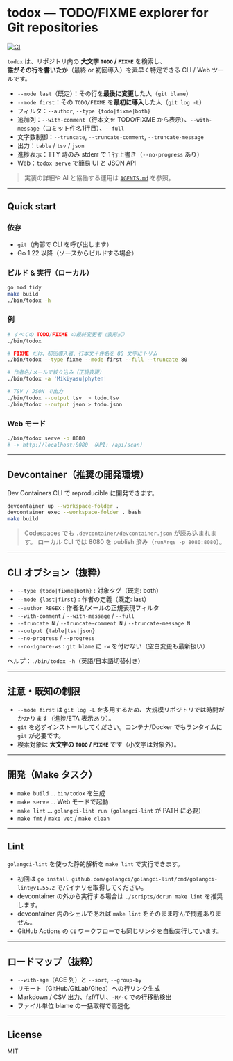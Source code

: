 # todox — TODO/FIXME explorer for Git repositories

[![CI](https://github.com/phyten/todox/actions/workflows/ci.yml/badge.svg)](https://github.com/phyten/todox/actions/workflows/ci.yml)

`todox` は、リポジトリ内の **大文字 `TODO` / `FIXME`** を検索し、  
**誰がその行を書いたか**（最終 or 初回導入）を素早く特定できる CLI / Web ツールです。

- `--mode last`（既定）：その行を**最後に変更**した人（`git blame`）
- `--mode first`：その `TODO/FIXME` を**最初に導入**した人（`git log -L`）
- フィルタ：`--author`, `--type {todo|fixme|both}`
- 追加列：`--with-comment`（行本文を TODO/FIXME から表示）、`--with-message`（コミット件名1行目）、`--full`
- 文字数制御：`--truncate`, `--truncate-comment`, `--truncate-message`
- 出力：`table` / `tsv` / `json`
- 進捗表示：TTY 時のみ stderr で 1 行上書き（`--no-progress` あり）
- Web：`todox serve` で簡易 UI と JSON API

> 実装の詳細や AI と協働する運用は [`AGENTS.md`](./AGENTS.md) を参照。

---

## Quick start

### 依存
- `git`（内部で CLI を呼び出します）
- Go 1.22 以降（ソースからビルドする場合）

### ビルド & 実行（ローカル）
```bash
go mod tidy
make build
./bin/todox -h
```

### 例

```bash
# すべての TODO/FIXME の最終変更者（表形式）
./bin/todox

# FIXME だけ、初回導入者、行本文＋件名を 80 文字にトリム
./bin/todox --type fixme --mode first --full --truncate 80

# 作者名/メールで絞り込み（正規表現）
./bin/todox -a 'Mikiyasu|phyten'

# TSV / JSON で出力
./bin/todox --output tsv  > todo.tsv
./bin/todox --output json > todo.json
```

### Web モード

```bash
./bin/todox serve -p 8080
# -> http://localhost:8080 （API: /api/scan）
```

---

## Devcontainer（推奨の開発環境）

Dev Containers CLI で reproducible に開発できます。

```bash
devcontainer up --workspace-folder .
devcontainer exec --workspace-folder . bash
make build
```

> Codespaces でも `.devcontainer/devcontainer.json` が読み込まれます。
> ローカル CLI では 8080 を publish 済み（`runArgs -p 8080:8080`）。

---

## CLI オプション（抜粋）

* `--type {todo|fixme|both}` : 対象タグ（既定: both）
* `--mode {last|first}` : 作者の定義（既定: last）
* `--author REGEX` : 作者名/メールの正規表現フィルタ
* `--with-comment` / `--with-message` / `--full`
* `--truncate N` / `--truncate-comment N` / `--truncate-message N`
* `--output {table|tsv|json}`
* `--no-progress` / `--progress`
* `--no-ignore-ws` : `git blame` に `-w` を付けない（空白変更も最新扱い）

ヘルプ：`./bin/todox -h`（英語/日本語切替付き）

---

## 注意・既知の制限

* `--mode first` は `git log -L` を多用するため、大規模リポジトリでは時間がかかります（進捗/ETA 表示あり）。
* `git` を必ずインストールしてください。コンテナ/Docker でもランタイムに `git` が必要です。
* 検索対象は **大文字の `TODO` / `FIXME`** です（小文字は対象外）。

---

## 開発（Make タスク）

* `make build` … `bin/todox` を生成
* `make serve` … Web モードで起動
* `make lint` … `golangci-lint run`（`golangci-lint` が PATH に必要）
* `make fmt` / `make vet` / `make clean`

---

## Lint

`golangci-lint` を使った静的解析を `make lint` で実行できます。

* 初回は `go install github.com/golangci/golangci-lint/cmd/golangci-lint@v1.55.2` でバイナリを取得してください。
* devcontainer の外から実行する場合は `./scripts/dcrun make lint` を推奨します。
* devcontainer 内のシェルであれば `make lint` をそのまま呼んで問題ありません。
* GitHub Actions の `CI` ワークフローでも同じリンタを自動実行しています。

---

## ロードマップ（抜粋）

* `--with-age`（AGE 列）と `--sort`, `--group-by`
* リモート（GitHub/GitLab/Gitea）への行リンク生成
* Markdown / CSV 出力、fzf/TUI、`-M/-C` での行移動検出
* ファイル単位 blame の一括取得で高速化

---

## License

MIT

